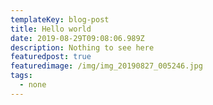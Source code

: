 ```yaml
---
templateKey: blog-post
title: Hello world
date: 2019-08-29T09:08:06.989Z
description: Nothing to see here
featuredpost: true
featuredimage: /img/img_20190827_005246.jpg
tags:
  - none
---
```

   
